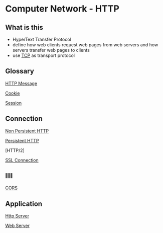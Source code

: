 # Computer Network - HTTP

## What is this

- HyperText Transfer Protocol
- define how web clients request web pages from web servers and how servers transfer web pages to clients
- use [TCP](computer-network-tcp.md) as transport protocol

## Glossary

[HTTP Message](http-message.md)

[Cookie](http-cookie.md)

[Session](http-session.md)

## Connection

[Non Persistent HTTP](non-persistent-http.md)

[Persistent HTTP](persistent-http.md)

[HTTP/2]

[SSL Connection]()

## IIII

[CORS](http-cors.md)

## Application

[Http Server](computer-network-http-server.md)

[Web Server](http-webserver.md)
